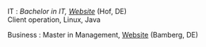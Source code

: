 
IT
:   *Bachelor in IT, [Website](https://www.verwaltungsinformatiker.de)*
    (Hof, DE)  
    Client operation, Linux, Java
<br>

Business
:   Master in Management, [Website](https://www.uni-bamberg.de) (Bamberg, DE)  
<br>
